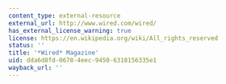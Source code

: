 ```yaml
---
content_type: external-resource
external_url: http://www.wired.com/wired/
has_external_license_warning: true
license: https://en.wikipedia.org/wiki/All_rights_reserved
status: ''
title: '*Wired* Magazine'
uid: dda6d8fd-0678-4eec-9450-6318156335e1
wayback_url: ''
---
```

